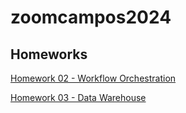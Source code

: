# zoomcampos2024

## Homeworks
[Homework 02 - Workflow Orchestration](./02_homework/README.md)

[Homework 03 - Data Warehouse](./03_homework/README.md)
